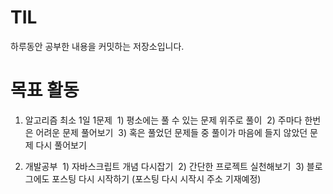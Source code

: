 # TIL

하루동안 공부한 내용을 커밋하는 저장소입니다.

# 목표 활동

1. 알고리즘 최소 1일 1문제
  1) 평소에는 풀 수 있는 문제 위주로 풀이
  2) 주마다 한번은 어려운 문제 풀어보기
  3) 혹은 풀었던 문제들 중 풀이가 마음에 들지 않았던 문제 다시 풀어보기
 
2. 개발공부 
  1) 자바스크립트 개념 다시잡기
  2) 간단한 프로젝트 실천해보기
  3) 블로그에도 포스팅 다시 시작하기 (포스팅 다시 시작시 주소 기재예정)

